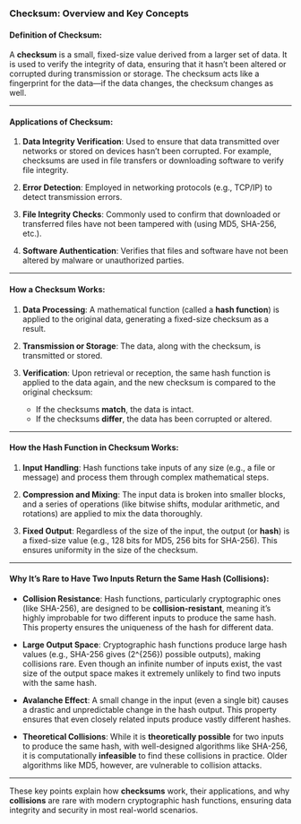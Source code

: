 ### **Checksum: Overview and Key Concepts**

#### **Definition of Checksum:**
A **checksum** is a small, fixed-size value derived from a larger set of data. It is used to verify the integrity of data, ensuring that it hasn’t been altered or corrupted during transmission or storage. The checksum acts like a fingerprint for the data—if the data changes, the checksum changes as well.

---

#### **Applications of Checksum:**
1. **Data Integrity Verification**: Used to ensure that data transmitted over networks or stored on devices hasn’t been corrupted. For example, checksums are used in file transfers or downloading software to verify file integrity.
   
2. **Error Detection**: Employed in networking protocols (e.g., TCP/IP) to detect transmission errors.

3. **File Integrity Checks**: Commonly used to confirm that downloaded or transferred files have not been tampered with (using MD5, SHA-256, etc.).

4. **Software Authentication**: Verifies that files and software have not been altered by malware or unauthorized parties.

---

#### **How a Checksum Works:**
1. **Data Processing**: A mathematical function (called a **hash function**) is applied to the original data, generating a fixed-size checksum as a result.
   
2. **Transmission or Storage**: The data, along with the checksum, is transmitted or stored.

3. **Verification**: Upon retrieval or reception, the same hash function is applied to the data again, and the new checksum is compared to the original checksum:
   - If the checksums **match**, the data is intact.
   - If the checksums **differ**, the data has been corrupted or altered.

---

#### **How the Hash Function in Checksum Works:**
1. **Input Handling**: Hash functions take inputs of any size (e.g., a file or message) and process them through complex mathematical steps.
   
2. **Compression and Mixing**: The input data is broken into smaller blocks, and a series of operations (like bitwise shifts, modular arithmetic, and rotations) are applied to mix the data thoroughly.

3. **Fixed Output**: Regardless of the size of the input, the output (or **hash**) is a fixed-size value (e.g., 128 bits for MD5, 256 bits for SHA-256). This ensures uniformity in the size of the checksum.

---

#### **Why It’s Rare to Have Two Inputs Return the Same Hash (Collisions):**
- **Collision Resistance**: Hash functions, particularly cryptographic ones (like SHA-256), are designed to be **collision-resistant**, meaning it’s highly improbable for two different inputs to produce the same hash. This property ensures the uniqueness of the hash for different data.

- **Large Output Space**: Cryptographic hash functions produce large hash values (e.g., SHA-256 gives \(2^{256}\) possible outputs), making collisions rare. Even though an infinite number of inputs exist, the vast size of the output space makes it extremely unlikely to find two inputs with the same hash.

- **Avalanche Effect**: A small change in the input (even a single bit) causes a drastic and unpredictable change in the hash output. This property ensures that even closely related inputs produce vastly different hashes.

- **Theoretical Collisions**: While it is **theoretically possible** for two inputs to produce the same hash, with well-designed algorithms like SHA-256, it is computationally **infeasible** to find these collisions in practice. Older algorithms like MD5, however, are vulnerable to collision attacks.

---

These key points explain how **checksums** work, their applications, and why **collisions** are rare with modern cryptographic hash functions, ensuring data integrity and security in most real-world scenarios.
